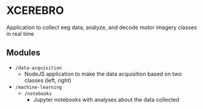 # XCEREBRO
Application to collect eeg data, analyze, and decode motor imagery classes in real time

## Modules
- `/data-acquisition`
  - NodeJS application to make the data acquisition based on two classes (left, right)
- `/machine-learning`
  - `/notebooks`
    - Jupyter notebooks with analyses about the data collected
